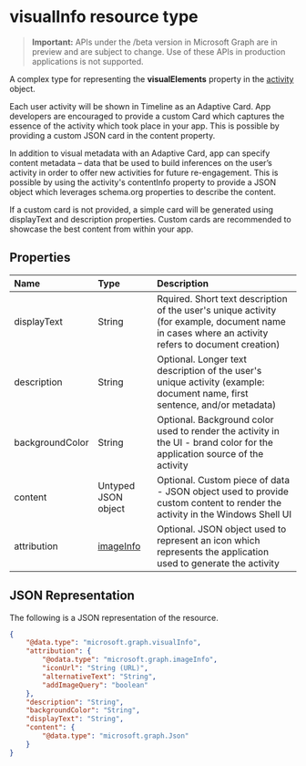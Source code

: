 # visualInfo resource type

> **Important:** APIs under the /beta version in Microsoft Graph are in preview and are subject to change. Use of these APIs in production applications is not supported.

A complex type for representing the **visualElements** property in the [activity](../resources/projectrome_activity.md) object.

Each user activity will be shown in Timeline as an Adaptive Card. App developers are encouraged to provide a custom Card which captures the essence of the activity which took place in your app. This is possible by providing a custom JSON card in the content property.

In addition to visual metadata with an Adaptive Card, app can specify content metadata – data that be used to build inferences on the user’s activity in order to offer new activities for future re-engagement. This is possible by using the activity's contentInfo property to provide a JSON object which leverages schema.org properties to describe the content.

If a custom card is not provided, a simple card will be generated using displayText and description properties. Custom cards are recommended to showcase the best content from within your app.

## Properties

|Name | Type | Description|
|:----|:------|:-----------|
|displayText | String | Rquired. Short text description of the user's unique activity (for example, document name in cases where an activity refers to document creation)|
|description | String | Optional. Longer text description of the user's unique activity (example: document name, first sentence, and/or metadata)|
|backgroundColor | String | Optional. Background color used to render the activity in the UI - brand color for the application source of the activity|
|content | Untyped JSON object | Optional. Custom piece of data - JSON object used to provide custom content to render the activity in the Windows Shell UI|
|attribution | [imageInfo](../resources/projectrome_imageinfo.md) | Optional. JSON object used to represent an icon which represents the application used to generate the activity|

## JSON Representation

The following is a JSON representation of the resource.

<!-- {
  "blockType": "resource",
  "optionalProperties": [
    "attribution",
    "description",
    "backgroundColor",
    "content"
  ],
  "@odata.type": "microsoft.graph.visualInfo"
}-->

```json
{
    "@data.type": "microsoft.graph.visualInfo",
    "attribution": {
        "@odata.type": "microsoft.graph.imageInfo",
        "iconUrl": "String (URL)",
        "alternativeText": "String",
        "addImageQuery": "boolean"
    },
    "description": "String",
    "backgroundColor": "String",
    "displayText": "String",
    "content": {
        "@data.type": "microsoft.graph.Json"
    }
}
```

<!-- uuid: 8fcb5dbc-d5aa-4681-8e31-b001d5168d79
2017-06-07 14:57:30 UTC -->
<!-- {
  "type": "#page.annotation",
  "description": "visualinfo resource",
  "keywords": "",
  "section": "documentation",
  "tocPath": ""
}-->
